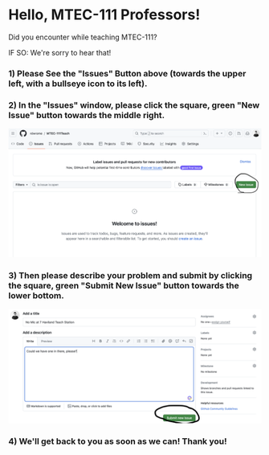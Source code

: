# Hello, MTEC-111 Professors!

Did you encounter while teaching MTEC-111?

IF SO:
We're sorry to hear that!
### 1) Please See the "Issues" Button above (towards the upper left, with a bullseye icon to its left).

### 2) In the "Issues" window, please click the square, green "New Issue" button towards the middle right.

<img src="issuesscreena.png">

### 3) Then please describe your problem and submit by clicking the square, green "Submit New Issue" button towards the lower bottom.

<img src="issuesscreenb.png">

### 4) We'll get back to you as soon as we can! Thank you!
